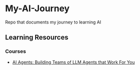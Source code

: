 # My-AI-Journey
Repo that documents my journey to learning AI 



## Learning Resources 

### Courses 
- [AI Agents: Building Teams of LLM Agents that Work For You](https://www.udemy.com/course/ai-agents-building-teams-of-llm-agents-that-work-for-you/)
